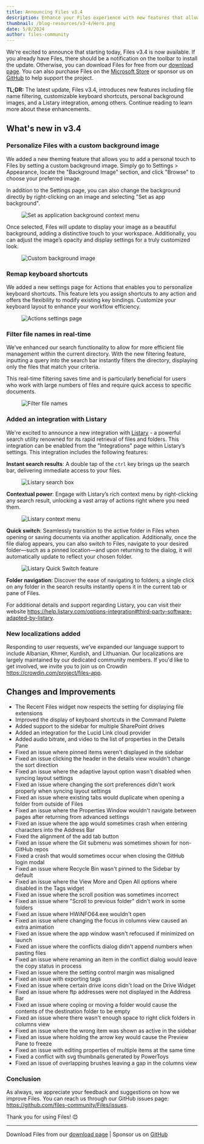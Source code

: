 ```yaml
---
title: Announcing Files v3.4
description: Enhance your Files experience with new features that allow you to filter file names, customize keyboard shortcuts, set a unique background image, and integrate with the powerful search utility, Listary.
thumbnail: /blog-resources/v3-4/Hero.png
date: 5/8/2024
author: files-community
---
```


We're excited to announce that starting today, Files v3.4 is now available. If you already have Files, there should be a notification on the toolbar to install the update. Otherwise, you can download Files for free from our [download page](/download/). You can also purchase Files on the [Microsoft Store](ms-windows-store://pdp/?ProductId=9nghp3dx8hdx&cid=FilesWebsite) or sponsor us on [GitHub](https://github.com/sponsors/yaira2) to help support the project.

**TL;DR:** The latest update, Files v3.4, introduces new features including file name filtering, customizable keyboard shortcuts, personal background images, and a Listary integration, among others. Continue reading to learn more about these enhancements.

## What's new in v3.4

### Personalize Files with a custom background image

We added a new theming feature that allows you to add a personal touch to Files by setting a custom background image. Simply go to Settings > Appearance, locate the "Background Image" section, and click "Browse" to choose your preferred image.

In addition to the Settings page, you can also change the background directly by right-clicking on an image and selecting "Set as app background".

<figure>
    <img src="/blog-resources/v3-4/BackgroundImageContextMenu.png" alt="Set as application background context menu" />
</figure>

Once selected, Files will update to display your image as a beautiful background, adding a distinctive touch to your workspace. Additionally, you can adjust the image’s opacity and display settings for a truly customized look.

<figure>
    <img src="/blog-resources/v3-4/BackgroundImage.png" alt="Custom background image" />
</figure>


### Remap keyboard shortcuts

We added a new settings page for Actions that enables you to personalize keyboard shortcuts. This feature lets you assign shortcuts to any action and offers the flexibility to modify existing key bindings. Customize your keyboard layout to enhance your workflow efficiency.

<figure>
    <img src="/blog-resources/v3-4/Actions.png" alt="Actions settings page" />
</figure>


### Filter file names in real-time

We’ve enhanced our search functionality to allow for more efficient file management within the current directory. With the new filtering feature, inputting a query into the search bar instantly filters the directory, displaying only the files that match your criteria.

This real-time filtering saves time and is particularly beneficial for users who work with large numbers of files and require quick access to specific documents.

<figure>
    <img src="/blog-resources/v3-4/Filter.png" alt="Filter file names" />
</figure>


### Added an integration with Listary

We're excited to announce a new integration with [Listary](https://www.listary.com/) - a powerful search utility renowned for its rapid retrieval of files and folders. This integration can be enabled from the "Integrations" page within Listary’s settings. This integration includes the following features:

**Instant search results**: A double tap of the `ctrl` key brings up the search bar, delivering immediate access to your files.

<figure>
    <img src="/blog-resources/v3-4/Listary.png" alt="Listary search box" />
</figure>

**Contextual power**: Engage with Listary’s rich context menu by right-clicking any search result, unlocking a vast array of actions right where you need them.

<figure>
    <img src="/blog-resources/v3-4/ListaryMenu.png" alt="Listary context menu" />
</figure>

**Quick switch**: Seamlessly transition to the active folder in Files when opening or saving documents via another application. Additionally, once the file dialog appears, you can also switch to Files, navigate to your desired folder—such as a pinned location—and upon returning to the dialog, it will automatically update to reflect your chosen folder.

<figure>
    <img src="/blog-resources/v3-4/ListaryQuickSwitch.png" alt="Listary Quick Switch feature" />
</figure>

**Folder navigation**: Discover the ease of navigating to folders; a single click on any folder in the search results instantly opens it in the current tab or pane of Files.

For additional details and support regarding Listary, you can visit their website https://help.listary.com/options-integration#third-party-software-adapted-by-listary.

### New localizations added

Responding to user requests, we’ve expanded our language support to include Albanian, Khmer, Kurdish, and Lithuanian.  Our localizations are largely maintained by our dedicated community members. If you'd like to get involved, we invite you to join us on Crowdin https://crowdin.com/project/files-app.


## Changes and Improvements

- The Recent Files widget now respects the setting for displaying file extensions
- Improved the display of keyboard shortcuts in the Command Palette
- Added support to the sidebar for multiple SharePoint drives 
- Added an integration for the Lucid Link cloud provider
- Added audio bitrate, and video to the list of properties in the Details Pane
- Fixed an issue where pinned items weren't displayed in the sidebar
- Fixed an issue clicking the header in the details view wouldn't change the sort direction
- Fixed an issue where the adaptive layout option wasn't disabled when syncing layout settings
- Fixed an issue where changing the sort preferences didn't work properly when syncing layout settings
- Fixed an issue where existing tabs would duplicate when opening a folder from outside of Files
- Fixed an issue where the Properties Window wouldn't navigate between pages after returning from advanced settings
- Fixed an issue where the app would sometimes crash when entering characters into the Address Bar
- Fixed the alignment of the add tab button
- Fixed an issue where the Git submenu was sometimes shown for non-GitHub repos
- Fixed a crash that would sometimes occur when closing the GitHub login modal
- Fixed an issue where Recycle Bin wasn't pinned to the Sidebar by default
- Fixed an issue where the View More and Open All options where disabled in the Tags widget
- Fixed an issue where the scroll position was sometimes incorrect
- Fixed an issue where "Scroll to previous folder" didn't work in some folders
- Fixed an issue where HWiNFO64.exe wouldn't open
- Fixed an issue where changing the focus in columns view caused an extra animation
- Fixed an issue where the app window wasn't refocused if minimized on launch
- Fixed an issue where the conflicts dialog didn't append numbers when pasting files
- Fixed an issue where renaming an item in the conflict dialog would leave the copy status in process
- Fixed an issue where the setting control margin was misaligned
- Fixed an issue with exporting tags
- Fixed an issue where certain drive icons didn't load on the Drive Widget
- Fixed an issue where ftp addresses were not displayed in the Address Bar
- Fixed an issue where coping or moving a folder would cause the contents of the destination folder to be empty
- Fixed an issue where there wasn't enough space to right click folders in columns view
- Fixed an issue where the wrong item was shown as active in the sidebar
- Fixed an issue where holding the arrow key would cause the Preview Pane to freeze
- Fixed an issue with editing properties of multiple items at the same time
- Fixed a conflict with svg thumbnails generated by PowerToys
- Fixed an issue of overlapping brushes leaving a gap in the columns view

### Conclusion

As always, we appreciate your feedback and suggestions on how we improve Files. You can reach us through our GitHub issues page: https://github.com/files-community/Files/issues.

Thank you for using Files! 😊

---

Download Files from our [download page](/download/) | Sponsor us on [GitHub](https://github.com/sponsors/yaira2)
